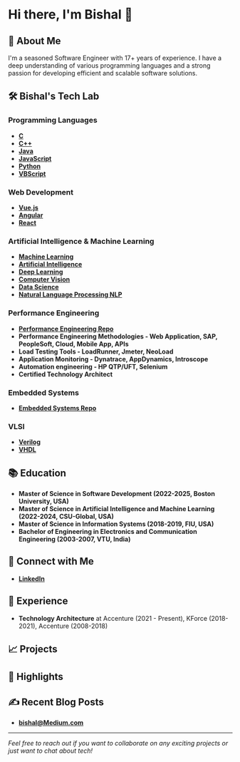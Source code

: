 # Hi there, I'm Bishal 👋

## 🚀 About Me
I'm a seasoned Software Engineer with 17+ years of experience. I have a deep understanding of various programming languages and a strong passion for developing efficient and scalable software solutions. 

## 🛠 Bishal's Tech Lab

### Programming Languages
- **[C](https://github.com/bishalgoutam/c-programs)**
- **[C++](https://github.com/bishalgoutam/cpp-programs)**
- **[Java](https://github.com/bishalgoutam/java-programs)**
- **[JavaScript](https://github.com/bishalgoutam/javascript-programs)**
- **[Python](https://github.com/bishalgoutam/python-programming)**
- **[VBScript](https://github.com/bishalgoutam/vbscript-programs)**

### Web Development
- **[Vue.js](https://github.com/bishalgoutam/vue-programs)**
- **[Angular](https://github.com/bishalgoutam/angular-programs)**
- **[React](https://github.com/bishalgoutam/react-programs)**

### Artificial Intelligence & Machine Learning
- **[Machine Learning](https://github.com/bishalgoutam/machine-learning-programs)**
- **[Artificial Intelligence](https://github.com/bishalgoutam/artificial-intelligence-programs)**
- **[Deep Learning](https://github.com/bishalgoutam/deep-learning-programs)**
- **[Computer Vision](https://github.com/bishalgoutam/computer-vision-programs)**
- **[Data Science](https://github.com/bishalgoutam/data-science-programs)**  
- **[Natural Language Processing NLP](https://github.com/bishalgoutam/nlp-programs)**

### Performance Engineering
- **[Performance Engineering Repo](https://github.com/bishalgoutam/PerformanceEngineering-Portfolio)**
- **Performance Engineering Methodologies - Web Application, SAP, PeopleSoft, Cloud, Mobile App, APIs**
- **Load Testing Tools - LoadRunner, Jmeter, NeoLoad**
- **Application Monitoring - Dynatrace, AppDynamics, Introscope**
- **Automation engineering - HP QTP/UFT, Selenium**
- **Certified Technology Architect**

### Embedded Systems
- **[Embedded Systems Repo](https://github.com/bishalgoutam/embedded-systems)**

### VLSI
- **[Verilog](https://github.com/bishalgoutam/verilog-programs)**
- **[VHDL](https://github.com/bishalgoutam/vhdl-programs)**

## 📚 Education
- **Master of Science in Software Development (2022-2025, Boston University, USA)**
- **Master of Science in Artificial Intelligence and Machine Learning (2022-2024, CSU-Global, USA)**
- **Master of Science in Information Systems (2018-2019, FIU, USA)**
- **Bachelor of Engineering in Electronics and Communication Engineering (2003-2007, VTU, India)**

## 🔗 Connect with Me
- **[LinkedIn](https://www.linkedin.com/in/bishal-goutam-9139451a/)**

## 💼 Experience
- **Technology Architecture** at Accenture (2021 - Present), KForce (2018-2021), Accenture (2008-2018)

## 📈 Projects
<!--### [Project Name 1](https://github.com/your-github-username/project1)
Brief description of Project 1.

### [Project Name 2](https://github.com/your-github-username/project2)
Brief description of Project 2.
-->

## 🌟 Highlights


## ✍️ Recent Blog Posts

- **[bishal@Medium.com](https://medium.com/@bishalgoutam3)**
---

*Feel free to reach out if you want to collaborate on any exciting projects or just want to chat about tech!*

